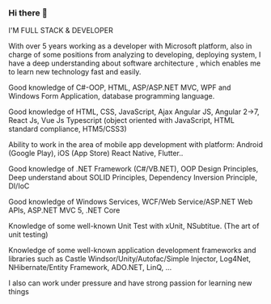 ### Hi there 👋
I'M FULL STACK & DEVELOPER


With over 5 years working as a developer with Microsoft platform, also in charge of some positions from analyzing to developing, deploying system, I have a deep understanding about software architecture , which enables me to learn new technology fast and easily.

Good knowledge of C#-OOP, HTML, ASP/ASP.NET MVC, WPF and Windows Form Application, database programming language.

Good knowledge of HTML, CSS, JavaScript, Ajax Angular JS, Angular 2->7, React Js, Vue Js Typescript (object oriented with JavaScript, HTML standard compliance, HTM5/CSS3)

Ability to work in the area of mobile app development with platform: Android (Google Play), iOS (App Store) React Native, Flutter..

Good knowledge of .NET Framework (C#/VB.NET), OOP Design Principles, Deep understand about SOLID Principles, Dependency Inversion Principle, DI/IoC

Good knowledge of Windows Services, WCF/Web Service/ASP.NET Web APIs, ASP.NET MVC 5, .NET Core

Knowledge of some well-known Unit Test with xUnit, NSubtitue. (The art of unit testing)

Knowledge of some well-known application development frameworks and libraries such as Castle Windsor/Unity/Autofac/Simple Injector, Log4Net, NHibernate/Entity Framework, ADO.NET, LinQ, …

I also can work under pressure and have strong passion for learning new things
<!--
**tuanitpro/tuanitpro** is a ✨ _special_ ✨ repository because its `README.md` (this file) appears on your GitHub profile.

Here are some ideas to get you started:

- 🔭 I’m currently working on ...
- 🌱 I’m currently learning ...
- 👯 I’m looking to collaborate on ...
- 🤔 I’m looking for help with ...
- 💬 Ask me about ...
- 📫 How to reach me: ...
- 😄 Pronouns: ...
- ⚡ Fun fact: ...
-->
